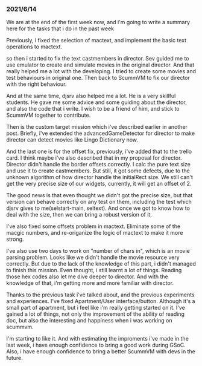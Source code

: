 ### 2021/6/14

We are at the end of the first week now, and i'm going to write a summary here for the tasks that i do in the past week

Previously, i fixed the selection of mactext, and implement the basic text operations to mactext.

so then i started to fix the text castmembers in director. Sev guided me to use emulator to create and simulate movies in the original director. And that really helped me a lot with the developing. I tried to create some movies and test behaviours in original one. Then back to ScummVM to fix our director with the right behaviour. 

And at the same time, djsrv also helped me a lot. He is a very skillful students. He gave me some advice and some guiding about the director, and also the code that i write. I wish to be a friend of him, and stick to ScummVM together to contribute. 

Then is the custom target mission which i've described earlier in another post. Briefly, i've extended the advancedGameDetector for director to make director can detect movies like Lingo Dictionary now.

And the last one is for the offset fix, previously, i've added that to the trello card. I think maybe i've also described that in my proposal for director. Director didn't handle the border offsets correctly. I calc the pure text size and use it to create castmembers. But still, it got some defects, due to the unknown algorithm of how director handle the initialRect size. We still can't get the very precise size of our widgets, currently, it will get an offset of 2.

The good news is that even thought we didn't got the precise size, but that version can behave correctly on any test on them, including the test which djsrv gives to me(selstart-main, seltext). And once we got to know how to deal with the size, then we can bring a robust version of it.

I've also fixed some offsets problem in mactext. Eliminate some of the macgic numbers, and re-origanize the logic of mactext to make it more strong.

I've also use two days to work on "number of chars in", which is an movie parsing problem. Looks like we didn't handle the movie resource very correctly. But due to the lack of the knowledge of this part, i didn't managed to finish this mission. Even thought, i still learnt a lot of things. Reading those hex codes also let me dive deeper to director. And with the knowledge of that, i'm getting more and more familiar with director.

Thanks to the previous task i've talked about, and the previous experiments and experiences. I've fixed Apartment/User interface/button. Although it's a small part of apartment, but i feel like i'm really getting started on it. I've gained a lot of things, not only the improvement of the ability of reading doc, but also the interesting and happiness when i was working on scummvm.

I'm starting to like it. And with estimating the improments i've made in the last week, i have enough confidence to bring a good work during GSoC. Also, i have enough confidence to bring a better ScummVM with devs in the future.